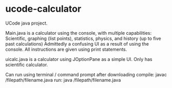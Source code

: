 # ucode-calculator

UCode java project.

Main.java is a calculator using the console, with multiple capabilities:
Scientific, graphing (list points), statistics, physics, and history (up to five past calculations)
Admittedly a confusing UI as a result of using the console. All instructions are given using print statements.

uicalc.java is a calculator using JOptionPane as a simple UI. Only has scientific calculator.

Can run using terminal / command prompt after downloading
compile:
javac /filepath/filename.java
run:
java /filepath/filename.java
